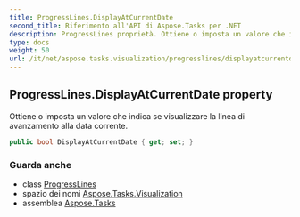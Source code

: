 ```yaml
---
title: ProgressLines.DisplayAtCurrentDate
second_title: Riferimento all'API di Aspose.Tasks per .NET
description: ProgressLines proprietà. Ottiene o imposta un valore che indica se visualizzare la linea di avanzamento alla data corrente.
type: docs
weight: 50
url: /it/net/aspose.tasks.visualization/progresslines/displayatcurrentdate/
---
```

## ProgressLines.DisplayAtCurrentDate property

Ottiene o imposta un valore che indica se visualizzare la linea di avanzamento alla data corrente.

```csharp
public bool DisplayAtCurrentDate { get; set; }
```

### Guarda anche

* class [ProgressLines](../)
* spazio dei nomi [Aspose.Tasks.Visualization](../../progresslines/)
* assemblea [Aspose.Tasks](../../../)


